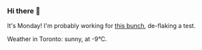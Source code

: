 ### Hi there :wave:

It's Monday! I'm probably working for [this bunch](https://github.com/kohofinancial), de-flaking a test.

Weather in Toronto: sunny, at -9°C.
